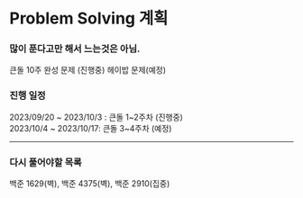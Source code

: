 # Problem Solving 계획

### 많이 푼다고만 해서 느는것은 아님.

큰돌 10주 완성 문제 (진행중)
헤이밥 문제(예정)

### 진행 일정

2023/09/20 ~ 2023/10/3 : 큰돌 1~2주차 (진행중)  
2023/10/4 ~ 2023/10/17: 큰돌 3~4주차 (예정)

---

### 다시 풀어야할 목록

백준 1629(벽), 백준 4375(벽), 백준 2910(집중)
